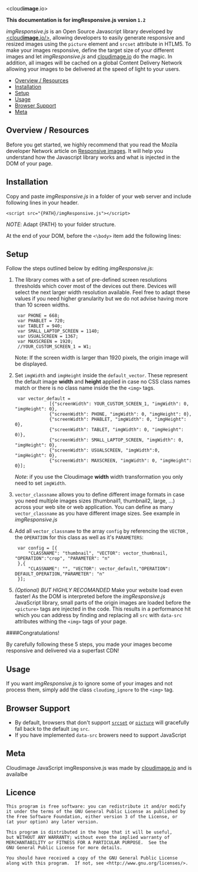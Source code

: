 <cloud**image**.io>


**This documentation is for imgResponsive.js version `1.2`**




_imgResponsive.js_ is an Open Source Javascript library developed by [<cloud**image**.io/>](https://cloudimage.io), allowing developers to easily generate responsive and resized images using the `picture` element and `srcset` attribute in HTLM5. To make your images responsive, define the target size of your different images and let _imgResponsive.js_ and [cloudimage.io](https://cloudimage.io) do the magic. In addition, all images will be cached on a global Content Delivery Network allowing your images to be delivered at the speed of light to your users.

* [Overview / Resources](#overview-and-resources)
* [Installation](#installation)
* [Setup](#setup)
* [Usage](#usage)
* [Browser Support](#browser-support)
* [Meta](#meta)


<a name="overview-and-resources"></a>
## Overview / Resources

Before you get started, we highly recommend that you read the Mozila developer Network article on [Responsive images](https://developer.mozilla.org/en-US/Learn/HTML/Multimedia_and_embedding/Responsive_images). It will help you understand how the Javascript library works and what is injected in the DOM of your page.

<a name="installation"></a>
## Installation

Copy and paste _imgResponsive.js_  in a folder of your web server and include following lines in your header.
 
	<script src="{PATH}/imgResponsive.js"></script>

_NOTE_: Adapt {PATH} to your folder structure.

At the end of your DOM, before the `<\body>` item add the following lines:
	<script>
	jScaler.config.TOKEN = 'YOUR_TOKEN';
	jScaler.config.BASE_URL= 'PATH-TO-LOCAL-FOLDER-IMAGES';
	</script>



<a name="setup"></a>
## Setup

Follow the steps outlined below by editing _imgResponsive.js_:

	
1. The library comes with a set of pre-defined screen resolutions thresholds which cover most of the devices out there. Devices will select the next larger width resolution available. Feel free to adapt these values if you need higher granularity but we do not advise having more than 10 screen widths. 
	
		var PHONE = 668;
		var PHABLET = 720;
		var TABLET = 940;
		var SMALL_LAPTOP_SCREEN = 1140;
		var USUALSCREEN = 1367;
		var MAXSCREEN = 1920;
		//YOUR_CUSTOM_SCREEN_1 = W1;
		
	Note: If the screen width is larger than 1920 pixels, the origin image will be displayed.

2. Set `imgWidth` and `imgHeight` inside the `default_vector`. These represent the default image **width** and **height** applied in case no CSS class names match or there is no class name inside the the `<img>` tags.

		var vector_default = 
					[{"screenWidth": YOUR_CUSTOM_SCREEN_1, "imgWidth": 0, "imgHeight": 0},
					{"screenWidth": PHONE, "imgWidth": 0, "imgHeight": 0},
                    {"screenWidth": PHABLET, "imgWidth": 0, "imgHeight": 0},
                    {"screenWidth": TABLET, "imgWidth": 0, "imgHeight": 0)},
                    {"screenWidth": SMALL_LAPTOP_SCREEN, "imgWidth": 0, "imgHeight": 0},
                    {"screenWidth": USUALSCREEN, "imgWidth":0, "imgHeight": 0},
                    {"screenWidth": MAXSCREEN, "imgWidth": 0, "imgHeight": 0}];
                    
      _Note_: if you use the Cloudimage **width** width transformation you only need to set `imgWidth`. 

3. `vector_classname` allows you to define different image formats in case you need multiple images sizes (thumbnail1, thumbnail2, large, ...) across your web site or web application. You can define as many `vector_classname` as you have different image sizes. See example in _imgResponsive.js_

4. Add all `vector_classname` to the array `config` by referencing the `VECTOR` , the `OPERATION` for this class as well as it's `PARAMETERS`:

		var config = [{
		    "CLASSNAME": "thumbnail", "VECTOR": vector_thumbnail, "OPERATION":"crop", "PARAMETER": "n"
		},{
		    "CLASSNAME": "", "VECTOR": vector_default,"OPERATION": DEFAULT_OPERATION,"PARAMETER": "n"
		}];

5. _(Optional) BUT HIGHLY RECOMANDED_ Make your website load even faster!
As the DOM is interpreted before the _imgResponsive.js_ JavaScript library, small parts of the origin images are loaded before the `<picture>` tags are injected in the code. This results in a performance hit which you can address by finding and replacing all `src` with `data-src` attributes withing the `<img>` tags of your page.

####Congratulations! 

By carefully following these 5 steps, you made your images become responsive and delivered via a superfast CDN!

<a name="usage"></a>
## Usage

If you want _imgResponsive.js_ to ignore some of your images and not process them, simply add the class `cloudimg_ignore` to the `<img>` tag.


<a name="browser-support"></a>
## Browser Support

* By default, browsers that don't support [`srcset`](http://caniuse.com/#feat=srcset) or [`picture`](http://caniuse.com/#feat=picture) will gracefully fall back to the default `img` `src`. 
* If you have implemented `data-src` browers need to support JavaScript

<a name="meta"></a>
## Meta
Cloudimage JavaScript imgResponsive.js was made by [cloudimage.io](https://cloudimage.io) and is availalbe

## Licence

    This program is free software: you can redistribute it and/or modify
    it under the terms of the GNU General Public License as published by
    the Free Software Foundation, either version 3 of the License, or
    (at your option) any later version.

    This program is distributed in the hope that it will be useful,
    but WITHOUT ANY WARRANTY; without even the implied warranty of
    MERCHANTABILITY or FITNESS FOR A PARTICULAR PURPOSE.  See the
    GNU General Public License for more details.

    You should have received a copy of the GNU General Public License
    along with this program.  If not, see <http://www.gnu.org/licenses/>.

